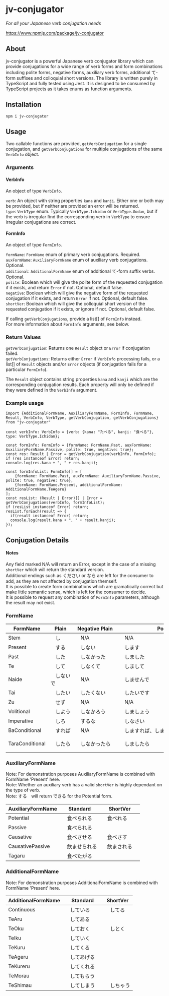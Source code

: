 # jv-conjugator
*For all your Japanese verb conjugation needs*

https://www.npmjs.com/package/jv-conjugator

## About
jv-conjugator is a powerful Japanese verb conjugator library which can provide conjugations for a wide range of verb forms and form combinations including polite forms, negative forms, auxiliary verb forms, additional て-form suffixes and colloquial short versions. The library is written purely in TypeScript and fully tested using Jest. It is designed to be consumed by TypeScript projects as it takes enums as function arguments.

## Installation
`npm i jv-conjugator`

## Usage
Two callable functions are provided, `getVerbConjugation` for a single conjugation, and `getVerbConjugations` for multiple conjugations of the same `VerbInfo` object.

### Arguments
#### VerbInfo
An object of type `VerbInfo`.

`verb`: An object with string properties `kana` and `kanji`. Either one or both may be provided, but if neither are provided an error will be returned.\
`type`: `VerbType` enum. Typically `VerbType.Ichidan` or `VerbType.Godan`, but if the verb is irregular find the corresponding verb in `VerbType` to ensure irregular conjugations are correct.
#### FormInfo
An object of type `FormInfo`.

`formName`: `FormName` enum of primary verb conjugations. Required.\
`auxFormName`: `AuxiliaryFormName` enum of auxiliary verb conjugations. Optional.\
`additional`: `AdditionalFormName` enum of additional て-form suffix verbs. Optional.\
`polite`: Boolean which will give the polite form of the requested conjugation if it exists, and return `Error` if not. Optional, default false.\
`negative`: Boolean which will give the negative form of the requested conjugation if it exists, and return `Error` if not. Optional, default false.\
`shortVer`: Boolean which will give the colloquial short version of the requested conjugation if it exists, or ignore if not. Optional, default false.

If calling `getVerbConjugations`, provide a list[] of `FormInfo` instead.\
For more information about `FormInfo` arguments, see below.

### Return Values
`getVerbConjugation`: Returns one `Result` object or `Error` if conjugation failed.\
`getVerbConjugations`: Returns either `Error` if `VerbInfo` processing fails, or a list[] of `Result` objects and/or `Error` objects (if conjugation fails for a particular `FormInfo`).

The `Result` object contains string properties `kana` and `kanji` which are the corresponding conjugation results. Each property will only be defined if they were defined in the `VerbInfo` argument.

### Example usage
```
import {AdditionalFormName, AuxiliaryFormName, FormInfo, FormName, Result, VerbInfo, VerbType, getVerbConjugation, getVerbConjugations} from "jv-conjugator"

const verbInfo: VerbInfo = {verb: {kana: "たべる", kanji: "食べる"}, type: VerbType.Ichidan};

const formInfo: FormInfo = {formName: FormName.Past, auxFormName: AuxiliaryFormName.Passive, polite: true, negative: true};
const res: Result | Error = getVerbConjugation(verbInfo, formInfo);
if (res instanceof Error) return;
console.log(res.kana + ", " + res.kanji);

const formInfoList: FormInfo[] = [
    {formName: FormName.Past, auxFormName: AuxiliaryFormName.Passive, polite: true, negative: true},
    {formName: FormName.Present, additionalFormName: AdditionalFormName.TeAgeru}
];
const resList: (Result | Error)[] | Error = getVerbConjugations(verbInfo, formInfoList);
if (resList instanceof Error) return;
resList.forEach(result => {
  if(result instanceof Error) return;
  console.log(result.kana + ", " + result.kanji);
});
```

## Conjugation Details
#### Notes
Any field marked N/A will return an Error, except in the case of a missing `shortVer` which will return the standard version.\
Additional endings such as ください or なら are left for the consumer to add, as they are not affected by conjugation themself.\
It is possible to create form combinations which are gramatically correct but make little semantic sense, which is left for the consumer to decide.\
It is possible to request any combination of `FormInfo` parameters, although the result may not exist.

### FormName

| FormName       | Plain    | Negative Plain | Polite                           | Negative Polite |
| ---------------| ---------| ---------------|----------------------------------|-----------------|
| Stem           |　し　　　|　N/A　　　　　　|　N/A　　　　　　　　　　　　　　　　|　N/A　　　　　　　|
| Present        |　する　　|　しない　　　　　|　します　　　　　　　　　　　　　　　|　しません　　　　|
| Past           |　した　　|　しなかった　　　|　しました　　　　　　　　　　　　　　|　しませんでした　|
| Te             |　して　　|　しなくて　　　　|　しまして　　　　　　　　　　　　　　|　しませんで　　　|
| Naide          |　しないで|　N/A　　　　　　|　しませんで　　　　　　　　　　　　　|　N/A　　　　　　　|
| Tai            |　したい　|　したくない　　　|　したいです　　　　　　　　　　　　　|　したくないです　|
| Zu             |　せず　　|　N/A           |　N/A　　　　　　　　　　　　　　　　|　N/A　　　　　　　|
| Volitional     |　しよう　|　しなかろう　　　|　しましょう　　　　　　　　　　　　　|　N/A　　　　　　|
| Imperative     |　しろ　　|　するな　　　　　|　しなさい　　　　　　　　　　　　　　|　N/A　　　　　　|
| BaConditional  |　すれば　|　N/A　         |　しますれば、しませば (shortVer)　　|　N/A　　　　　　　|
| TaraConditional|　したら　|　しなかったら　　|　しましたら　　　　　　　　　　　　　|　しませんでしたら|

### AuxiliaryFormName
Note: For demonstration purposes AuxiliaryFormName is combined with FormName 'Present' here.\
Note: Whether an auxiliary verb has a valid `shortVer` is highly dependant on the type of verb.\
Note: する　will return できる for the Potential form.

| AuxiliaryFormName  | Standard   | ShortVer    | 
| -------------------| -----------| ------------|
| Potential          |　食べられる　|　食べれる　　|
| Passive            |　食べられる　|　　　　　　　|　
| Causative          |　食べさせる　|　食べさす　　|
| CausativePassive   |　飲ませられる|　飲まされる　|
| Tagaru             |　食べたがる　|　　　　　　　|

### AdditionalFormName
Note: For demonstration purposes AdditionalFormName is combined with FormName 'Present' here.

| AdditionalFormName | Standard    | ShortVer | 
| -------------------| ------------| ---------|
| Continuous         |　している　　|　してる　|
| TeAru              |　してある　　|　　　　　|　
| TeOku              |　しておく　　|　しとく　|
| TeIku              |　していく　　|　　　　　|
| TeKuru             |　してくる　　|　　　　　|
| TeAgeru            |　してあげる　|　　　　　|
| TeKureru           |　してくれる　|　       |
| TeMorau            |　してもらう　|　　　　　|
| TeShimau           |　してしまう　|　しちゃう|












